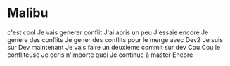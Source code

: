 # Malibu
c'est cool
Je vais generer conflit
J'ai apris un peu
J'essaie encore
Je genere des conflits
Je gener des conflits pour le merge avec Dev2
Je suis sur Dev maintenant
Je vais faire un deuxieme commit sur dev
Cou Cou le confliteuse
Je ecris n'importe quoi
Je continue à master
Encore